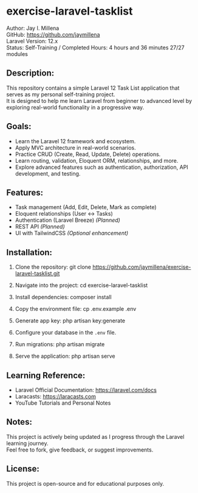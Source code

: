 exercise-laravel-tasklist
==========================

Author: Jay I. Millena  
GitHub: https://github.com/jaymillena  
Laravel Version: 12.x  
Status: Self-Training / Completed 
Hours: 4 hours and 36 minutes 27/27 modules

Description:
------------
This repository contains a simple Laravel 12 Task List application that serves as my personal self-training project.  
It is designed to help me learn Laravel from beginner to advanced level by exploring real-world functionality in a progressive way.

Goals:
------
- Learn the Laravel 12 framework and ecosystem.
- Apply MVC architecture in real-world scenarios.
- Practice CRUD (Create, Read, Update, Delete) operations.
- Learn routing, validation, Eloquent ORM, relationships, and more.
- Explore advanced features such as authentication, authorization, API development, and testing.

Features:
---------
- Task management (Add, Edit, Delete, Mark as complete)  
- Eloquent relationships (User ↔ Tasks)  
- Authentication (Laravel Breeze) *(Planned)*  
- REST API *(Planned)*  
- UI with TailwindCSS *(Optional enhancement)*

Installation:
-------------
1. Clone the repository:
   git clone https://github.com/jaymillena/exercise-laravel-tasklist.git

2. Navigate into the project:
   cd exercise-laravel-tasklist

3. Install dependencies:
   composer install

4. Copy the environment file:
   cp .env.example .env

5. Generate app key:
   php artisan key:generate

6. Configure your database in the `.env` file.

7. Run migrations:
   php artisan migrate

8. Serve the application:
   php artisan serve

Learning Reference:
-------------------
- Laravel Official Documentation: https://laravel.com/docs
- Laracasts: https://laracasts.com
- YouTube Tutorials and Personal Notes

Notes:
------
This project is actively being updated as I progress through the Laravel learning journey.  
Feel free to fork, give feedback, or suggest improvements.

License:
--------
This project is open-source and for educational purposes only.
